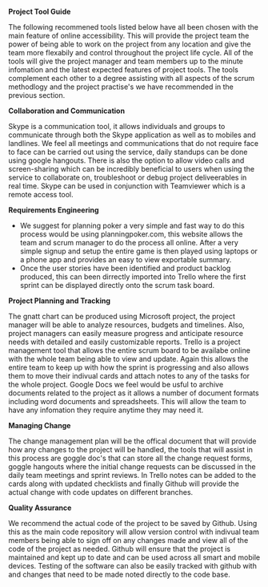**Project Tool Guide**

<p> The following recommened tools listed below have all been chosen with the main feature of online accessibility. This will provide the project team the power of being able to work on the project from any location and give the team more flexabily and control throughout the project life cycle. All of the tools will give the project manager and team members up to the minute infomation and the latest expected features of project tools. The tools complement each other to a degree assisting with all aspects of the scrum methodlogy and the project practise's we have recommended in the previous section.  
</p>

**Collaboration and Communication**
<p>Skype is a communication tool, it allows individuals and groups to communicate through both the Skype application as well as to mobiles and landlines. We feel all meetings and communications that do not require face to face can be carried out using the service, daily standups can be done using google hangouts. There is also the option to allow video calls and screen-sharing which can be incredibly beneficial to users when using the service to collaborate on, troubleshoot or debug project deliveerables in real time. Skype can be used in conjunction with Teamviewer which is a remote access tool. </p>


**Requirements Engineering**
*  We suggest for planning poker a very simple and fast way to do this process would be using planningpoker.com, this website allows the team and scrum manager to do the process all online. After a very simple signup and setup the entire game is then played using laptops or a phone app and provides an easy to view exportable summary.
*  Once the user stories have been identified and product backlog produced, this can been dirrectly imported into Trello where the first sprint can be displayed directly onto the scrum task board.</p>


**Project Planning and Tracking**
<p> The gnatt chart can be produced using Microsoft project, the project manager will be able to analyze resources, budgets and timelines. Also, project managers can easily measure progress and anticipate resource needs with detailed and easily customizable  reports.
Trello is a project management tool that allows the entire scrum board to be availabe online with the whole team being able to view and update. Again this allows the entire team to keep up with how the sprint is progressing and also allows them to move their indivual cards and attach notes to any of the tasks for the whole project.
Google Docs we feel would be usful to archive documents related to the project as it allows a number of document formats including word documents and spreadsheets. This will allow the team to have any infomation they require anytime they may need it.</p>

**Managing Change**
<p>The change management plan will be the offical document that will provide how any changes to the project will be handled, the tools that will assist in this process are goggle doc's that can store all the change request forms, goggle hangouts where the initial change requests can be discussed in the daily team meetings and sprint reviews. In Trello notes can be added to the cards along with updated checklists and finally Github will provide the actual change with code updates on different branches.</p>

**Quality Assurance**
<p> We recommend the actual code of the project to be saved by Github. Using this as the main code repository will allow version control with indivual team members being able to sign off on any changes made and view all of the code of the project as needed.
Github will ensure that the project is maintained and kept up to date and can be used across all smart and mobile devices.
Testing of the software can also be easily tracked with github with and changes that need to be made noted directly to the code base. 
</p>

